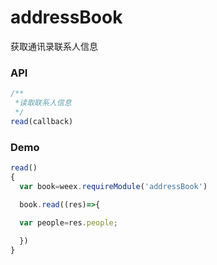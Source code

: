 # addressBook

获取通讯录联系人信息

### API

```js
/**
 *读取联系人信息
 */
read(callback)
```

### Demo

```js
read()
{
  var book=weex.requireModule('addressBook')

  book.read((res)=>{
  
  var people=res.people;

  })
}
```



